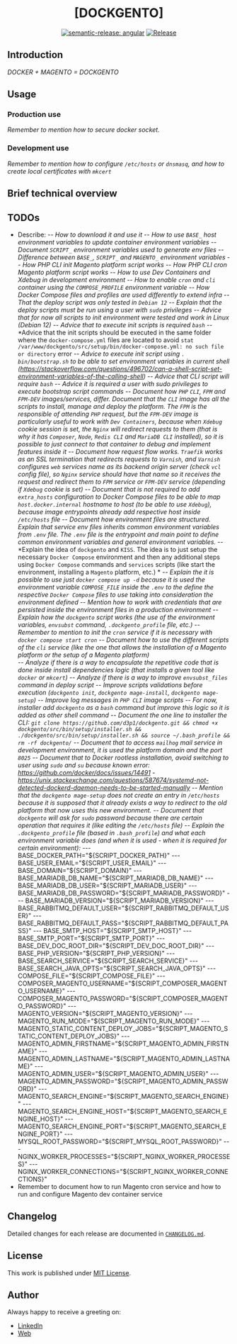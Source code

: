 <div align=center>

# [DOCKGENTO]

[![semantic-release: angular](https://img.shields.io/badge/semantic--release-angular-e10079?logo=semantic-release)](https://github.com/semantic-release/semantic-release)
[![Release](https://github.com/d3p1/dockgento/actions/workflows/release.yml/badge.svg)](https://github.com/d3p1/dockgento/actions/workflows/release.yml)

</div>

## Introduction

*DOCKER + MAGENTO = DOCKGENTO*

## Usage

### Production use

*Remember to mention how to secure docker socket.*

### Development use

*Remember to mention how to configure `/etc/hosts` or `dnsmasq`, and how to create local certificates with `mkcert`*

## Brief technical overview

## TODOs

- Describe:
-- *How to download it and use it*
-- *How to use `BASE_` host environment variables to update container environment variables*
-- *Document `SCRIPT_` environment variables used to generate env files*
-- *Difference between `BASE_`, `SCRIPT_` and `MAGENTO_` environment variables* 
-- *How PHP CLI init Magento platform script works*
-- *How PHP CLI cron Magento platform script works*
-- *How to use Dev Containers and Xdebug in development environment*
-- *How to enable `cron` and `cli` container using the `COMPOSE_PROFILE` environment variable*
-- *How Docker Compose files and profiles are used differently to extend infra*
-- *That the deploy script was only tested in `Debian 12`*
-- *Explain that the deploy scripts must be run using a user with `sudo` privileges*
-- *Advice that for now all scripts to init environment were tested and work in Linux (Debian 12)*
-- *Advice that to execute init scripts is required `bash`*
-- *Advice that the init scripts should be executed in the same folder where the `docker-compose.yml` files are located to avoid `stat /var/www/dockgento/src/setup/bin/docker-compose.yml: no such file or directory` error
-- *Advice to execute init script using `. bin/bootstrap.sh` to be able to set environment variables in current shell (https://stackoverflow.com/questions/496702/can-a-shell-script-set-environment-variables-of-the-calling-shell)*
-- *Advice that CLI script will require `bash`*
-- *Advice it is required a user with sudo privileges to execute bootstrap script commands*
-- *Document how `PHP` `CLI`, `FPM` and `FPM-DEV` images/services, differ. Document that the `CLI` image has all the scripts to install, manage and deploy the platform. The `FPM` is the responsible of attending `PHP` request, but the `FPM-DEV` image is particularly useful to work with `Dev Containers`, because when `Xdebug` cookie session is set, the `Nginx` will redirect requests to them (that is why it has `Composer`, `Node`, `Redis CLI` and `MariaDB CLI` installed), so it is possible to just connect to that container to debug and implement features inside it* 
-- *Document how request flow works. `Traefik` works as an SSL termination that redirects requests to `Varnish`, and `Varnish` configures `web` services name as its backend origin server (check `vcl` config file), so `Nginx` service should have that name so it receives the request and redirect them to `FPM` service or `FPM-DEV` service (depending if `Xdebug` cookie is set)*
-- *Document that is not required to add `extra_hosts` configuration to Docker Compose files to be able to map `host.docker.internal` hostname to host (to be able to use `Xdebug`), because image entrypoints already add respective host inside `/etc/hosts` file*
-- *Document how environment files are structured. Explain that service env files inherits common environment variables from `.env` file. The `.env` file is the entrypoint and main point to define common environment variables and general environment variables.*
-- *Explain the idea of `dockgento` and `KISS`. The idea is to just setup the necessary `Docker Compose` environment and then any additional steps using `Docker Compose` commands and `services` scripts (like start the environment, installing a `Magento` platform, etc.) *
-- *Explain the it is possible to use just `docker compose up -d` because it is used the environment variable `COMPOSE_FILE` inside the `.env` to the define the respective `Docker Compose` files to use taking into consideration the environment defined*
-- *Mention how to work with credentials that are persisted inside the environment files in a production environment*
-- *Explain how the `dockgento` script works (the use of the environment variables, `envsubst` command, `.dockgento_profile` file, etc.)* 
-- *Remember to mention to init the `cron` service if it is necessary with `docker compose start cron`*
-- *Document how to use the different scripts of the `cli` service (like the one that allows the installation of a Magento platform or the setup of a Magento platform)*  
-- *Analyze if there is a way to encapsulate the repetitive code that is done inside install dependencies logic (that installs a given tool like `docker` or `mkcert`)*
-- *Analyze if there is a way to improve `envsubst_files` command in deploy script*
-- *Improve scripts validations before execution (`dockgento init`, `dockgento mage-install`, `dockgento mage-setup`)* 
-- *Improve log messages in `PHP CLI` image scripts*
-- *For now, installer add `dockgento` as a `bash` command but improve this logic so it is added as other shell command*
-- *Document the one line to installer the CLI: `git clone https://github.com/d3p1/dockgento.git && chmod +x dockgento/src/bin/setup/installer.sh && ./dockgento/src/bin/setup/installer.sh && source ~/.bash_profile && rm -rf dockgento/`*
-- *Document that to access `mailhog` mail service in development environment, it is used the platform domain and the port `8025`* 
-- *Document that to Docker rootless installation, avoid switching to user using `sudo` and `su` because known error: https://github.com/docker/docs/issues/14491 - https://unix.stackexchange.com/questions/587674/systemd-not-detected-dockerd-daemon-needs-to-be-started-manually* 
-- *Mention that the `dockgento mage-setup` does not create an entry in `/etc/hosts` because it is supposed that it already exists a way to redirect to the old platform that now uses this new environment.*
-- *Document that `dockgento` will ask for `sudo` password because there are certain operation that requires it (like editing the `/etc/hosts` file)* 
-- *Explain the `.dockgento_profile` file (based in `.bash_profile`) and what each environment variable does (and when it is used - when it is required for certain environment):*
--- BASE_DOCKER_PATH="${SCRIPT_DOCKER_PATH}"
--- BASE_USER_EMAIL="${SCRIPT_USER_EMAIL}"
--- BASE_DOMAIN="${SCRIPT_DOMAIN}"
--- BASE_MARIADB_DB_NAME="${SCRIPT_MARIADB_DB_NAME}"
--- BASE_MARIADB_DB_USER="${SCRIPT_MARIADB_USER}"
--- BASE_MARIADB_DB_PASSWORD="${SCRIPT_MARIADB_PASSWORD}"
--- BASE_MARIADB_VERSION="${SCRIPT_MARIADB_VERSION}"
--- BASE_RABBITMQ_DEFAULT_USER="${SCRIPT_RABBITMQ_DEFAULT_USER}"
--- BASE_RABBITMQ_DEFAULT_PASS="${SCRIPT_RABBITMQ_DEFAULT_PASS}"
--- BASE_SMTP_HOST="${SCRIPT_SMTP_HOST}"
--- BASE_SMTP_PORT="${SCRIPT_SMTP_PORT}"
--- BASE_DEV_DOC_ROOT_DIR="${SCRIPT_DEV_DOC_ROOT_DIR}"
--- BASE_PHP_VERSION="${SCRIPT_PHP_VERSION}"
--- BASE_SEARCH_SERVICE="${SCRIPT_SEARCH_SERVICE}"
--- BASE_SEARCH_JAVA_OPTS="${SCRIPT_SEARCH_JAVA_OPTS}"
--- COMPOSE_FILE="${SCRIPT_COMPOSE_FILE}"
--- COMPOSER_MAGENTO_USERNAME="${SCRIPT_COMPOSER_MAGENTO_USERNAME}"
--- COMPOSER_MAGENTO_PASSWORD="${SCRIPT_COMPOSER_MAGENTO_PASSWORD}"
--- MAGENTO_VERSION="${SCRIPT_MAGENTO_VERSION}"
--- MAGENTO_RUN_MODE="${SCRIPT_MAGENTO_RUN_MODE}"
--- MAGENTO_STATIC_CONTENT_DEPLOY_JOBS="${SCRIPT_MAGENTO_STATIC_CONTENT_DEPLOY_JOBS}"
--- MAGENTO_ADMIN_FIRSTNAME="${SCRIPT_MAGENTO_ADMIN_FIRSTNAME}"
--- MAGENTO_ADMIN_LASTNAME="${SCRIPT_MAGENTO_ADMIN_LASTNAME}"
--- MAGENTO_ADMIN_USER="${SCRIPT_MAGENTO_ADMIN_USER}"
--- MAGENTO_ADMIN_PASSWORD="${SCRIPT_MAGENTO_ADMIN_PASSWORD}"
--- MAGENTO_SEARCH_ENGINE="${SCRIPT_MAGENTO_SEARCH_ENGINE}"
--- MAGENTO_SEARCH_ENGINE_HOST="${SCRIPT_MAGENTO_SEARCH_ENGINE_HOST}"
--- MAGENTO_SEARCH_ENGINE_PORT="${SCRIPT_MAGENTO_SEARCH_ENGINE_PORT}"
--- MYSQL_ROOT_PASSWORD="${SCRIPT_MYSQL_ROOT_PASSWORD}"
--- NGINX_WORKER_PROCESSES="${SCRIPT_NGINX_WORKER_PROCESSES}"
--- NGINX_WORKER_CONNECTIONS="${SCRIPT_NGINX_WORKER_CONNECTIONS}" 
- Remember to document how to run Magento cron service and how to run and configure Magento dev container service

## Changelog

Detailed changes for each release are documented in [`CHANGELOG.md`](./CHANGELOG.md).

## License

This work is published under [MIT License](./LICENSE).

## Author

Always happy to receive a greeting on:

- [LinkedIn](https://www.linkedin.com/in/cristian-marcelo-de-picciotto/) 
- [Web](https://d3p1.dev/)

